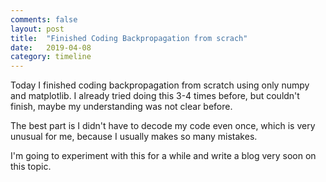 ```yaml
---
comments: false
layout: post
title:  "Finished Coding Backpropagation from scrach"
date:   2019-04-08
category: timeline
---
```


Today I finished coding backpropagation from scratch using only numpy and matplotlib. I already tried doing this 3-4 times before, but couldn't finish, maybe my understanding was not clear before.

The best part is I didn't have to decode my code even once, which is very unusual for me, because I usually makes so many mistakes. 

I'm going to experiment with this for a while and write a blog very soon on this topic.